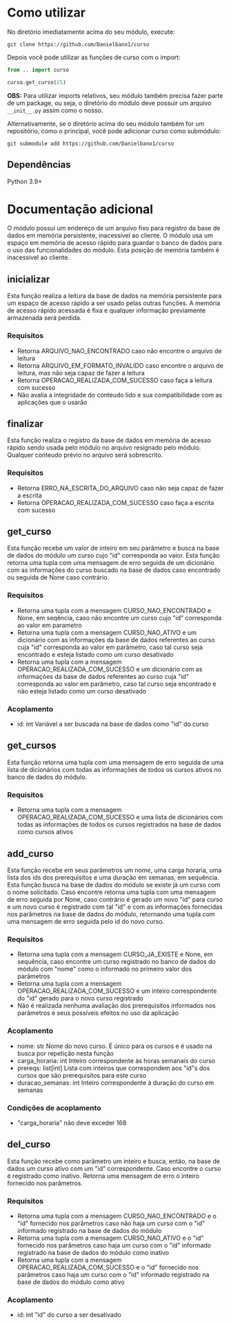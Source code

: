 # Como utilizar

No diretório imediatamente acima do seu módulo, execute:

`git clone https://github.com/Danielbano1/curso`

Depois você pode utilizar as funções de curso com o import:

```Python
from .. import curso

curso.get_curso(25)
```

**OBS:** Para utilizar imports relativos, seu módulo também precisa fazer parte de um package, ou seja, o diretório do módulo deve possuir um arquivo `__init__.py` assim como o nosso.

Alternativamente, se o diretório acima do seu módulo também for um repositório, como o principal, você pode adicionar curso como submódulo:

`git submodule add https://github.com/Danielbano1/curso`

## Dependências

Python 3.9+

# Documentação adicional

O módulo possui um endereço de um arquivo fixo para registro da base de dados em memória persistente, inacessivel ao cliente.
O módulo usa um espaço em memória de acesso rápido para guardar o banco de dados para o uso das funcionalidades do módulo. Esta posição de memória também é inacessível ao cliente.

## inicializar

Esta função realiza a leitura da base de dados na memória persistente para um espaço de acesso rápido a ser usado pelas outras funções. A memória de acesso rápido acessada é fixa e qualquer informação previamente armazenada será perdida.

### Requisitos

- Retorna ARQUIVO_NAO_ENCONTRADO caso não encontre o arquivo de leitura
- Retorna ARQUIVO_EM_FORMATO_INVALIDO caso encontre o arquivo de leitura, mas não seja capaz de fazer a leitura
- Retorna OPERACAO_REALIZADA_COM_SUCESSO caso faça a leitura com sucesso
- Não avalia a integridade do conteudo lido e sua compatibilidade com as aplicações que o usarão

## finalizar

Esta função realiza o registro da base de dados em memória de acesso rápido sendo usada pelo módulo no arquivo resignado pelo módulo. Qualquer conteudo prévio no arquivo será sobrescrito.

### Requisitos

- Retorna ERRO_NA_ESCRITA_DO_ARQUIVO caso não seja capaz de fazer a escrita
- Retorna OPERACAO_REALIZADA_COM_SUCESSO caso faça a escrita com sucesso

## get_curso

Esta função recebe um valor de inteiro em seu parâmetro e busca na base de dados do módulo um curso cujo "id" corresponda ao valor. Esta função retorna uma tupla com uma mensagem de erro seguida de um dicionário com as informações do curso buscado na base de dados caso encontrado ou seguida de None caso contrário.

### Requisitos

- Retorna uma tupla com a mensagem CURSO_NAO_ENCONTRADO e None, em seqência, caso não encontre um curso cujo "id" corresponda ao valor em parametro
- Retorna uma tupla com a mensagem CURSO_NAO_ATIVO e um dicionário com as informações da base de dados referentes ao curso cuja "id" corresponda ao valor em parâmetro, caso tal curso seja encontrado e esteja listado como um curso desativado
- Retorna uma tupla com a mensagem OPERACAO_REALIZADA_COM_SUCESSO e um dicionário com as informações da base de dados referentes ao curso cuja "id" corresponda ao valor em parâmetro, caso tal curso seja encontrado e não esteja listado como um curso desativado

### Acoplamento

- id: int
  Variável a ser buscada na base de dados como "id" do curso

## get_cursos

Esta função retorna uma tupla com uma mensagem de erro seguida de uma lista de dicionários com todas as informações de todos os cursos ativos no banco de dados do módulo.

### Requisitos

- Retorna uma tupla com a mensagem OPERACAO_REALIZADA_COM_SUCESSO e uma lista de dicionários com todas as informações de todos os cursos registrados na base de dados como cursos ativos

## add_curso

Esta função recebe em seus parâmetros um nome, uma carga horaria, uma lista dos ids dos prerequisitos e uma duração em semanas, em sequência. Esta função busca na base de dados do módulo se existe já um curso com o nome solicitado. Caso encontre retorna uma tupla com uma mensagem de erro seguida por None, caso contrário é gerado um novo "id" para curso e um novo curso é registrado com tal "id" e com as informações fornecidas nos parâmetros na base de dados do módulo, retornando uma tupla com uma mensagem de erro seguida pelo id do novo curso.

### Requisitos

- Retorna uma tupla com a mensagem CURSO_JA_EXISTE e None, em sequência, caso encontre um curso registrado no banco de dados do módulo com "nome" como o informado no primeiro valor dos parâmetros
- Retorna uma tupla com a mensagem OPERACAO_REALIZADA_COM_SUCESSO e um inteiro correspondente do "id" gerado para o novo curso registrado
- Não é realizada nenhuma avaliação dos prerequisitos informados nos parâmetros e seus possíveis efeitos no uso da aplicação

### Acoplamento

- nome: str
  Nome do novo curso. É único para os cursos e é usado na busca por repetição nesta função
- carga_horaria: int
  Inteiro correspondente às horas semanais do curso
- prereqs: list[int]
  Lista com inteiros que correspondem aos "id"s dos cursos que são prerequisitos para este curso
- duracao_semanas: int
  Inteiro correspondente à duração do curso em semanas

### Condições de acoplamento

- "carga_horaria" não deve exceder 168

## del_curso

Esta função recebe como parâmetro um inteiro e busca, então, na base de dados um curso ativo com um "id" correspondente. Caso encontre o curso é registrado como inativo. Retorna uma mensagem de erro o inteiro fornecido nos parâmetros.

### Requisitos

- Retorna uma tupla com a mensagem CURSO_NAO_ENCONTRADO e o "id" fornecido nos parâmetros caso não haja um curso com o "id" informado registrado na base de dados do módulo
- Retorna uma tupla com a mensagem CURSO_NAO_ATIVO e o "id" fornecido nos parâmetros caso haja um curso com o "id" informado registrado na base de dados do módulo como inativo
- Retorna uma tupla com a mensagem OPERACAO_REALIZADA_COM_SUCESSO e o "id" fornecido nos parâmetros caso haja um curso com o "id" informado registrado na base de dados do módulo como ativo

### Acoplamento

- id: int
  "id" do curso a ser desativado




